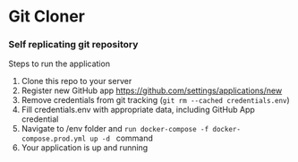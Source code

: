<h1>Git Cloner</h1>

<h3>Self replicating git repository </h3>


Steps to run the application
1. Clone this repo to your server
2. Register new GitHub app https://github.com/settings/applications/new
3. Remove credentials from git tracking (`git rm --cached credentials.env`)
4. Fill credentials.env with appropriate data, including GitHub App credential
5. Navigate to /env folder and `run docker-compose -f docker-compose.prod.yml up -d ` command
6. Your application is up and running